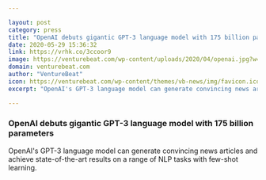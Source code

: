 ```yaml
---

layout: post
category: press
title: "OpenAI debuts gigantic GPT-3 language model with 175 billion parameters"
date: 2020-05-29 15:36:32
link: https://vrhk.co/3ccoor9
image: https://venturebeat.com/wp-content/uploads/2020/04/openai.jpg?w=1200&strip=all
domain: venturebeat.com
author: "VentureBeat"
icon: https://venturebeat.com/wp-content/themes/vb-news/img/favicon.ico
excerpt: "OpenAI's GPT-3 language model can generate convincing news articles and achieve state-of-the-art results on a range of NLP tasks with few-shot learning."

---
```


### OpenAI debuts gigantic GPT-3 language model with 175 billion parameters

OpenAI's GPT-3 language model can generate convincing news articles and achieve state-of-the-art results on a range of NLP tasks with few-shot learning.